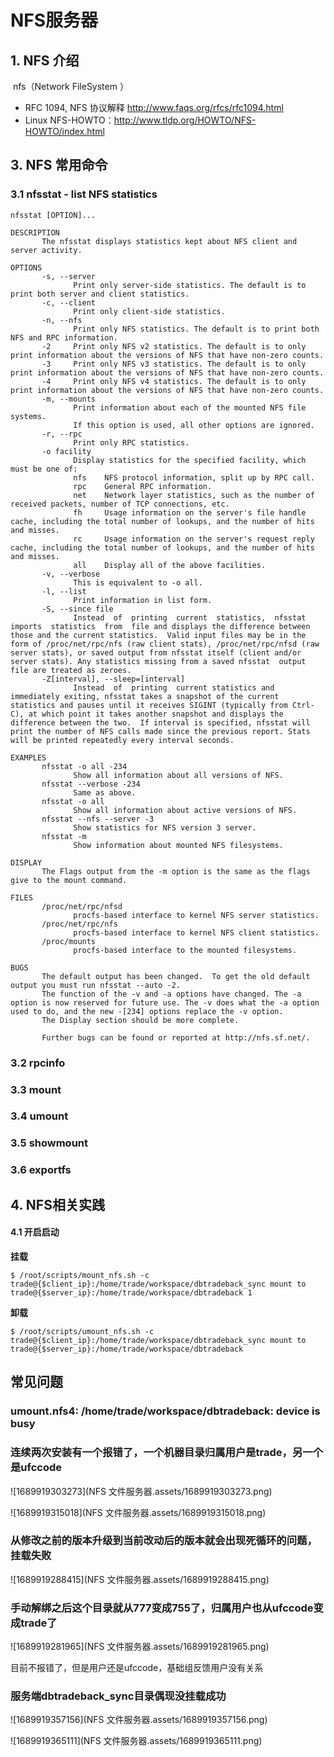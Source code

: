 # NFS服务器

## 1. NFS 介绍

​	nfs（Network FileSystem ）



- RFC 1094, NFS 协议解释 <http://www.faqs.org/rfcs/rfc1094.html>
- Linux NFS-HOWTO：<http://www.tldp.org/HOWTO/NFS-HOWTO/index.html>

## 3. NFS 常用命令

### 3.1 nfsstat - list NFS statistics

```
nfsstat [OPTION]...
```

```
DESCRIPTION
       The nfsstat displays statistics kept about NFS client and server activity.
```

```
OPTIONS
       -s, --server
              Print only server-side statistics. The default is to print both server and client statistics.
       -c, --client
              Print only client-side statistics.
       -n, --nfs
              Print only NFS statistics. The default is to print both NFS and RPC information.
       -2     Print only NFS v2 statistics. The default is to only print information about the versions of NFS that have non-zero counts.
       -3     Print only NFS v3 statistics. The default is to only print information about the versions of NFS that have non-zero counts.
       -4     Print only NFS v4 statistics. The default is to only print information about the versions of NFS that have non-zero counts.
       -m, --mounts
              Print information about each of the mounted NFS file systems.
              If this option is used, all other options are ignored.
       -r, --rpc
              Print only RPC statistics. 
       -o facility
              Display statistics for the specified facility, which must be one of:
              nfs    NFS protocol information, split up by RPC call.
              rpc    General RPC information.
              net    Network layer statistics, such as the number of received packets, number of TCP connections, etc.
              fh     Usage information on the server's file handle cache, including the total number of lookups, and the number of hits and misses.
              rc     Usage information on the server's request reply cache, including the total number of lookups, and the number of hits and misses.
              all    Display all of the above facilities.
       -v, --verbose
              This is equivalent to -o all.
       -l, --list
              Print information in list form.
       -S, --since file
              Instead  of  printing  current  statistics,  nfsstat  imports  statistics  from  file and displays the difference between those and the current statistics.  Valid input files may be in the form of /proc/net/rpc/nfs (raw client stats), /proc/net/rpc/nfsd (raw server stats), or saved output from nfsstat itself (client and/or server stats). Any statistics missing from a saved nfsstat  output file are treated as zeroes.
       -Z[interval], --sleep=[interval]
              Instead  of  printing  current statistics and immediately exiting, nfsstat takes a snapshot of the current statistics and pauses until it receives SIGINT (typically from Ctrl-C), at which point it takes another snapshot and displays the difference between the two.  If interval is specified, nfsstat will print the number of NFS calls made since the previous report. Stats will be printed repeatedly every interval seconds.
```

```
EXAMPLES
       nfsstat -o all -234
              Show all information about all versions of NFS.
       nfsstat --verbose -234
              Same as above.
       nfsstat -o all
              Show all information about active versions of NFS.
       nfsstat --nfs --server -3
              Show statistics for NFS version 3 server.
       nfsstat -m
              Show information about mounted NFS filesystems.

DISPLAY
       The Flags output from the -m option is the same as the flags give to the mount command.

FILES
       /proc/net/rpc/nfsd
              procfs-based interface to kernel NFS server statistics.
       /proc/net/rpc/nfs
              procfs-based interface to kernel NFS client statistics.
       /proc/mounts
              procfs-based interface to the mounted filesystems.
```

```
BUGS
       The default output has been changed.  To get the old default output you must run nfsstat --auto -2.
       The function of the -v and -a options have changed. The -a option is now reserved for future use. The -v does what the -a option used to do, and the new -[234] options replace the -v option.
       The Display section should be more complete.

       Further bugs can be found or reported at http://nfs.sf.net/.
```

### 3.2 rpcinfo

### 3.3 mount

### 3.4 umount

### 3.5 showmount

### 3.6 exportfs

## 4. NFS相关实践

#### 4.1 开启启动

**挂载**

```shell
$ /root/scripts/mount_nfs.sh -c trade@{$client_ip}:/home/trade/workspace/dbtradeback_sync mount to trade@{$server_ip}:/home/trade/workspace/dbtradeback 1 
```

**卸载**

```shell
$ /root/scripts/umount_nfs.sh -c trade@{$client_ip}:/home/trade/workspace/dbtradeback_sync mount to trade@{$server_ip}:/home/trade/workspace/dbtradeback
```



## 常见问题

### umount.nfs4: /home/trade/workspace/dbtradeback: device is busy



### 连续两次安装有一个报错了，一个机器目录归属用户是trade，另一个是ufccode

![1689919303273](NFS 文件服务器.assets/1689919303273.png)

![1689919315018](NFS 文件服务器.assets/1689919315018.png)

### 从修改之前的版本升级到当前改动后的版本就会出现死循环的问题，挂载失败 

![1689919288415](NFS 文件服务器.assets/1689919288415.png)



### 手动解绑之后这个目录就从777变成755了，归属用户也从ufccode变成trade了  

![1689919281965](NFS 文件服务器.assets/1689919281965.png)

目前不报错了，但是用户还是ufccode，基础组反馈用户没有关系

### 服务端dbtradeback_sync目录偶现没挂载成功 

![1689919357156](NFS 文件服务器.assets/1689919357156.png)

![1689919365111](NFS 文件服务器.assets/1689919365111.png)